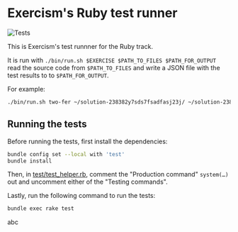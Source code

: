 # Exercism's Ruby test runner

![Tests](https://github.com/exercism/ruby-test-runner/workflows/Tests/badge.svg)

This is Exercism's test runnner for the Ruby track.

It is run with `./bin/run.sh $EXERCISE $PATH_TO_FILES $PATH_FOR_OUTPUT` read the source code from `$PATH_TO_FILES` and write a JSON file with the test results to to `$PATH_FOR_OUTPUT`.

For example:

```bash
./bin/run.sh two-fer ~/solution-238382y7sds7fsadfasj23j/ ~/solution-238382y7sds7fsadfasj23j/output
```

## Running the tests

Before running the tests, first install the dependencies:

```bash
bundle config set --local with 'test'
bundle install
```

Then, in [test/test_helper.rb](test/test_helper.rb),
comment the "Production command" `system(…)` out
and uncomment either of the "Testing commands".

Lastly, run the following command to run the tests:

```bash
bundle exec rake test
```
abc
